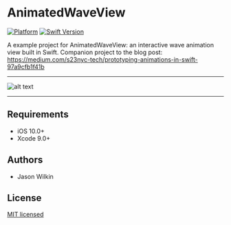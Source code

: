 # AnimatedWaveView

[![Platform](https://img.shields.io/cocoapods/p/TableViewTools.svg?style=flat)](http://cocoapods.org/pods/LFAlertController)
[![Swift Version](https://img.shields.io/badge/swift-4.0-orange.svg)](https://swift.org/)

A example project for AnimatedWaveView: an interactive wave animation view built in Swift. Companion project to the blog post: https://medium.com/s23nyc-tech/prototyping-animations-in-swift-97a9cfb1f41b

---

![alt text](https://github.com/j-wilkin/AnimatedWaveView/blob/master/animatedwaves.gif "Animated Waves")

---

## Requirements

- iOS 10.0+
- Xcode 9.0+

## Authors

- Jason Wilkin

## License

[MIT licensed](LICENSE)
